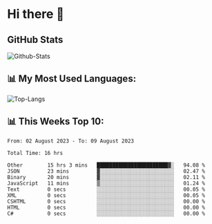 # Hi there 👋

## GitHub Stats
![Github-Stats](https://github-readme-stats-sigma-five.vercel.app/api?username=ltorson&show_icons=true&theme=radical&count_private=true)

## 📊 My Most Used Languages:
![Top-Langs](https://github-readme-stats-sigma-five.vercel.app/api/top-langs/?username=LTorson&layout=compact&langs_count=10)

## 📊 This Weeks Top 10:
<!--START_SECTION:waka-->

```text
From: 02 August 2023 - To: 09 August 2023

Total Time: 16 hrs

Other        15 hrs 3 mins   ███████████████████████▓░   94.08 %
JSON         23 mins         ▓░░░░░░░░░░░░░░░░░░░░░░░░   02.47 %
Binary       20 mins         ▓░░░░░░░░░░░░░░░░░░░░░░░░   02.11 %
JavaScript   11 mins         ▒░░░░░░░░░░░░░░░░░░░░░░░░   01.24 %
Text         0 secs          ░░░░░░░░░░░░░░░░░░░░░░░░░   00.05 %
XML          0 secs          ░░░░░░░░░░░░░░░░░░░░░░░░░   00.05 %
CSHTML       0 secs          ░░░░░░░░░░░░░░░░░░░░░░░░░   00.00 %
HTML         0 secs          ░░░░░░░░░░░░░░░░░░░░░░░░░   00.00 %
C#           0 secs          ░░░░░░░░░░░░░░░░░░░░░░░░░   00.00 %
```

<!--END_SECTION:waka-->
